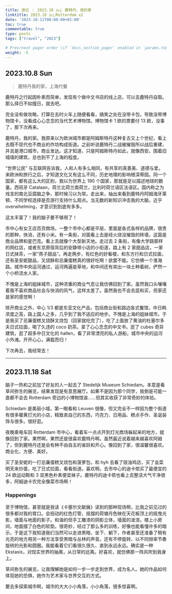 ```yaml
---
title: 游记 ｜ 2023.10 🇳🇱 鹿特丹，我的家
linktitle: 2023.10 🇳🇱Rotterdam x2
date: '2023-10-11T00:00:00+01:00'
toc: true
commentable: true
type: posts
tags: ["travel", "2023"]

# Prev/next pager order (if `docs_section_pager` enabled in `params.toml`)
weight: -5
---
```


## 2023.10.8 Sun

> 鹿特丹我的家，上海代餐

鹿特丹之行起因朴素而简单，发现有个做中文书店的线上店，可以去鹿特丹自取。那么择日不如撞日，就去吧。

<!--more-->

完全没有做攻略，打算在去时火车上随便看看，搞笑之处在没带卡包，导致没带博物馆卡，没看成心心念念的当代艺术博物馆。博物馆卡 1 欧的票要付 13 欧，没事了，那下次再来。

鹿特丹，我的家。我原来以为欧洲城市都是阿姆斯特丹这种复古又上个世纪，看上去既不现代也不商业的作坊构成街道。之前听说鹿特丹二战被摧毁所以战后重建，并且是港口城市，商业发达。这才知道，只是阿姆斯特丹如此，就像西安。围着旧城墙的建筑，总也到不了上海的程度。

“世界公民” 与互联网告诉我，人和人有多么相同，有共享的真善美、道德与爱。来欧洲和旅行之后，才知道文化又有这么不同，历史地理的影响根深蒂固。同一个国家，都有这么大的区别，我以为世界上 190 个国家，那就是足以描述地球的数量。西班牙 Catalaan，荷兰北荷兰南荷兰，比利时荷兰语区法语区。国内称之为戏言的南北豆腐脑之争，那时候习以为常。走出来，抽出来看到鹿特丹阿姆海牙莱顿、不同学校选择是否游行支持什么观点。当无数的新知识冲击我的大脑，近乎 overwhelming，才意识到到底有多多。

这太丰富了！我的脑子要不够用了！

市中心有女王店百货商场，一整个市中心都是平层，里面是各式各样的品牌，很贵的那种，快消，还有小米。有一条街，对面看上去是经火烧没摧毁的砖墙，这面是商业品牌和星巴克。看上去就像个大型新天地。走过去 2 条街，有像大学路那样的网红店，或者东京原宿背后的安静带小店的小街道，路上有 2 家甜品店，一家日式抹茶，一家“燕子甜品”。再走两步，有红色的好看楼，和东方行和日式拉面，还有圣安妮甜品，叉烧酥和忌廉蛋糕真的很好吃啊！欲罢不能。它仿佛一个淮海路。城市中央运河通过，运河两遍是草地，和中间还有突出一块土种着树，俨然一个小桥流水人家。

不愧是上海的姐妹城市，这种浓重的商业气息让我仿佛回到了家。虽然我口头嚷嚷着我不喜欢商品社会与快消的风气，这样太差了。虽然我也不会去逛和买，但家还是家的感觉啊！

除开商业之外，中心 1/3 都是东亚文化产品，包括商业街和路边各式餐馆，中日韩浓度之高，路上国人之多，几乎到了我不适应的地步。不愧是上海的姐妹城市。于是我买了忌廉蛋糕叉烧酥叉烧包（回家就吃完了），吃了上面放了黄油的杜塞尔多夫日式拉面，喝了久违的 coco 奶茶。拿了心心念念的中文书，逛了 cubes 奇异建筑，逛了超多中日文化的 hallen，看了非常漂亮的私人游船，城市中央的运河小外滩。开开心心，满载而归！

下次再去，我经常去！

---

## 2023.11.18 Sat

脑子一热和之前加了好友的人一起去了 Stedelijk Museum Schiedam。本意是看草间弥生的展览，结果发现是有意思展厅。如果不是因为那个同学，我倒是可能一直都不会去 Rotterdam 旁边的小博物馆诶……但其实收获了非常奇妙的体验。

Schiedam 是美丽小城，第一眼看和 Leuven 很像，但又完全不一样因为整个街道有很多暖黄灯光的小店，精致卖自己的东西，巧克力、日用品、糕点手作、圣诞装饰与很多。很好逛。

夜晚乘电车回 Rotterdam 市中心，看着车一点点开到灯光商场躲起来的地方，就像回到了家。果然啊，果然还是很喜欢鹿特丹啊。虽然最近说着越来越喜欢阿姆了，但到鹿特丹还是会有种不由自主的雀跃和开心。像回到了家，很温馨很喜欢。商业化、方便、美好。

买了圣安妮的一打忌廉蛋糕叉烧包和菠萝包，和 hyh 去看了豉油鸡店，买了韭菜明天来炒蛋，吃了日式拉面，看看街道。喜欢啊。去市中心的迪卡侬买了最便宜的 24 欧运动鞋和 3 双黑色朴素便宜袜子。鹿特丹的迪卡侬也看上去整洁大气干净很多，阿姆迪卡农完全像菜市场啊！

### Happenings

至于博物馆，甚至就是我读《卡塞尔文献展》读到的那种现场啊，比我之前见过的很多都对我的胃口。会扭动的红色灯管，摇摆的荷塘月色映在天花板顶上的摇曳光影，墙面与地面的影子。和谐的但手工雕漆的阴影立体，墙面的泼漆。楼上小房间，地面摆了白色的软垫。很奇妙，经过了那么多的训练，好像也能看懂许多的暗示，于是这下我知道我们当然可以走进黑暗、坐下、躺下，作者甚至还准备了稍有光亮的地方用另一种方法享受黑暗与丛林的声音。还有不停旋转、以不同频率节奏旋转的光影和圆圈。我能看着它们看很久很久、直到永远永远。确实是一种 Ekstasis，对现实世界的抽离，从日常的远离。好喜欢，就仿佛那一阵风吹到我身上。

草间弥生的展览，让我理解她是如何一步一步走到世界，成为名人。她的作品如何体现她的恐惧，她作为艺术家与世界交互的方式。

要去多探索城市啊，城市的大大小小角落，小小角落，很多惊喜啊。